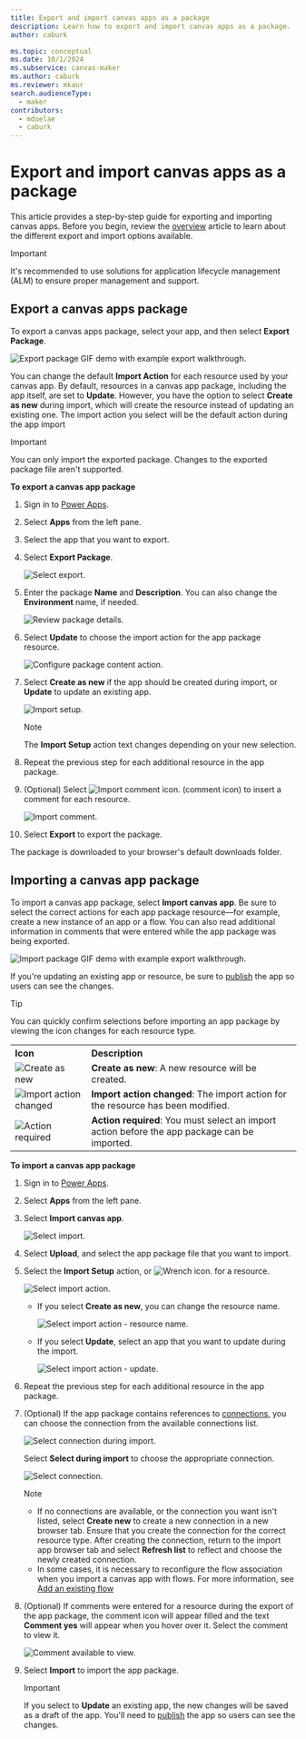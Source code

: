 ```yaml
---
title: Export and import canvas apps as a package
description: Learn how to export and import canvas apps as a package.
author: caburk

ms.topic: conceptual
ms.date: 10/1/2024
ms.subservice: canvas-maker
ms.author: caburk
ms.reviewer: mkaur
search.audienceType: 
  - maker
contributors:
  - mduelae
  - caburk
---
```


# Export and import canvas apps as a package

This article provides a step-by-step guide for exporting and importing canvas apps. Before you begin, review the [overview](export-import-app.md) article to learn about the different export and import options available.

> [!IMPORTANT]
> It's recommended to use solutions for application lifecycle management (ALM) to ensure proper management and support.

## Export a canvas apps package

To export a canvas apps package, select your app, and then select **Export Package**.

![Export package GIF demo with example export walkthrough.](media/export-import-app/export-app.gif "Export package GIF demo with example export walkthrough")


You can change the default **Import Action** for each resource used by your canvas app. By default, resources in a canvas app package, including the app itself, are set to **Update**. However, you have the option to select **Create as new** during import, which will create the resource instead of updating an existing one. The import action you select will be the default action during the app import


> [!IMPORTANT]
> You can only import the exported package. Changes to the exported package file aren't supported.


<!--markdownlint-disable MD036-->
**To export a canvas app package**
<!--markdownlint-enable MD036-->

1. Sign in to [Power Apps](https://make.powerapps.com).

1. Select **Apps** from the left pane.

1. Select the app that you want to export.

1. Select **Export Package**.

    ![Select export.](media/export-import-app/export-app.png "Select export")

1. Enter the package **Name** and **Description**. You can also change the **Environment** name, if needed.

    ![Review package details.](media/export-import-app/export-app-details.png "Review package details")

1. Select **Update** to choose the import action for the app package resource.

    ![Configure package content action.](media/export-import-app/import-app-package-content-action.png "Configure package content action")

1. Select **Create as new** if the app should be created during import, or **Update** to update an existing app.

    ![Import setup.](media/export-import-app/import-setup.png "Import setup")

    > [!NOTE]
    > The **Import Setup** action text changes depending on your new selection.

1. Repeat the previous step for each additional resource in the app package.

1. (Optional) Select ![Import comment icon.](media/export-import-app/comment.png "Import comment icon") (comment icon) to insert a comment for each resource.

    ![Import comment.](media/export-import-app/add-comment.png "Import comment")

1. Select **Export** to export the package.

The package is downloaded to your browser's default downloads folder.

## Importing a canvas app package

To import a canvas app package, select **Import canvas app**. Be sure to select the correct actions for each app package resource&mdash;for example, create a new instance of an app or a flow. You can also read additional information in comments that were entered while the app package was being exported.

![Import package GIF demo with example export walkthrough.](media/export-import-app/import-app.gif "Import package GIF demo with example export walkthrough")

If you're updating an existing app or resource, be sure to [publish](save-publish-app.md) the app so users can see the changes.

> [!TIP]
> You can quickly confirm selections before importing an app package by viewing the icon changes for each resource type.
> <table >
>  <tr>
>    <th align="left">Icon</th>
>    <th align = "left">Description</th>
>  </tr>
>  <tr>
>    <td><img src="media/export-import-app/icon-new.png" alt="Create as new"></td>
>    <td><b>Create as new</b>: A new resource will be created.</td>
>  </tr>
>  <tr>
>    <td><img src="media/export-import-app/icon-changed.png" alt="Import action changed"></td>
>    <td><b>Import action changed</b>: The import action for the resource has been modified.</td>
>  </tr>
>  <tr>
>    <td><img src="media/export-import-app/icon-action-required.png" alt="Action required"></td>
>    <td><b>Action required</b>: You must select an import action before the app package can be imported.</td>
>  </tr>
> </table>

<!--markdownlint-disable MD036-->
**To import a canvas app package**
<!--markdownlint-enable MD036-->

1. Sign in to [Power Apps](https://make.powerapps.com).

1. Select **Apps** from the left pane.

1. Select **Import canvas app**.

    ![Select import.](media/export-import-app/import-app.png "Select import")

1. Select **Upload**, and select the app package file that you want to import.

1. Select the **Import Setup** action, or ![Wrench icon.](media/export-import-app/wrench.png "Wrench icon") for a resource.

    ![Select import action.](media/export-import-app/update-import-action-when-importing.png "Select import action")

    - If you select **Create as new**, you can change the resource name.

        ![Select import action - resource name.](media/export-import-app/create-as-new-resource-name.png "Select import action - resource name")

    - If you select **Update**, select an app that you want to update during the import.

        ![Select import action - update.](media/export-import-app/update-import-action-select-app-to-update.png "Select import action - update")

1. Repeat the previous step for each additional resource in the app package.

1. (Optional) If the app package contains references to [connections](connections-list.md), you can choose the connection from the available connections list.

    ![Select connection during import.](media/export-import-app/select-connection-during-import.png "Select connection during import")

    Select **Select during import** to choose the appropriate connection.

    ![Select connection.](media/export-import-app/select-or-create-connection-during-import.png "Select connection")

    > [!NOTE]
    > - If no connections are available, or the connection you want isn't listed, select **Create new** to create a new connection in a new browser tab. Ensure that you create the connection for the correct resource type. After creating the connection, return to the import app browser tab and select **Refresh list** to reflect and choose the newly created connection.
    > - In some cases, it is necessary to reconfigure the flow association when you import a canvas app with flows. For more information, see [Add an existing flow](working-with-flows.md#add-an-existing-flow)

1. (Optional) If comments were entered for a resource during the export of the app package, the comment icon will appear filled and the text **Comment yes** will appear when you hover over it. Select the comment to view it.

    ![Comment available to view.](media/export-import-app/comment-yes-during-import.png "Comment available to view")

1. Select **Import** to import the app package.

    > [!IMPORTANT]
    > If you select to **Update** an existing app, the new changes will be saved as a draft of the app. You'll need to [publish](save-publish-app.md) the app so users can see the changes.
